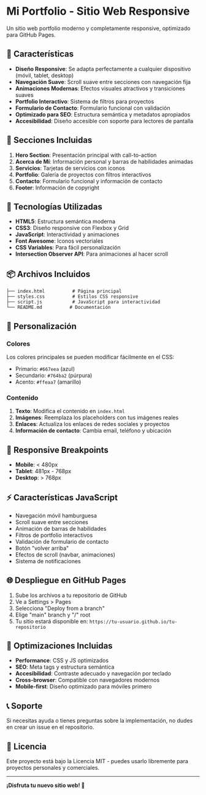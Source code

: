 # Mi Portfolio - Sitio Web Responsive

Un sitio web portfolio moderno y completamente responsive, optimizado para GitHub Pages.

## 🌟 Características

- **Diseño Responsive**: Se adapta perfectamente a cualquier dispositivo (móvil, tablet, desktop)
- **Navegación Suave**: Scroll suave entre secciones con navegación fija
- **Animaciones Modernas**: Efectos visuales atractivos y transiciones suaves
- **Portfolio Interactivo**: Sistema de filtros para proyectos
- **Formulario de Contacto**: Formulario funcional con validación
- **Optimizado para SEO**: Estructura semántica y metadatos apropiados
- **Accesibilidad**: Diseño accesible con soporte para lectores de pantalla

## 📱 Secciones Incluidas

1. **Hero Section**: Presentación principal with call-to-action
2. **Acerca de Mí**: Información personal y barras de habilidades animadas
3. **Servicios**: Tarjetas de servicios con iconos
4. **Portfolio**: Galería de proyectos con filtros interactivos
5. **Contacto**: Formulario funcional y información de contacto
6. **Footer**: Información de copyright

## 🚀 Tecnologías Utilizadas

- **HTML5**: Estructura semántica moderna
- **CSS3**: Diseño responsive con Flexbox y Grid
- **JavaScript**: Interactividad y animaciones
- **Font Awesome**: Iconos vectoriales
- **CSS Variables**: Para fácil personalización
- **Intersection Observer API**: Para animaciones al hacer scroll

## 📦 Archivos Incluidos

```
├── index.html          # Página principal
├── styles.css          # Estilos CSS responsive
├── script.js           # JavaScript para interactividad
└── README.md          # Documentación
```

## 🎨 Personalización

### Colores
Los colores principales se pueden modificar fácilmente en el CSS:
- Primario: `#667eea` (azul)
- Secundario: `#764ba2` (púrpura)
- Acento: `#ffeaa7` (amarillo)

### Contenido
1. **Texto**: Modifica el contenido en `index.html`
2. **Imágenes**: Reemplaza los placeholders con tus imágenes reales
3. **Enlaces**: Actualiza los enlaces de redes sociales y proyectos
4. **Información de contacto**: Cambia email, teléfono y ubicación

## 📱 Responsive Breakpoints

- **Mobile**: < 480px
- **Tablet**: 481px - 768px  
- **Desktop**: > 768px

## ⚡ Características JavaScript

- Navegación móvil hamburguesa
- Scroll suave entre secciones
- Animación de barras de habilidades
- Filtros de portfolio interactivos
- Validación de formulario de contacto
- Botón "volver arriba"
- Efectos de scroll (navbar, animaciones)
- Sistema de notificaciones

## 🌐 Despliegue en GitHub Pages

1. Sube los archivos a tu repositorio de GitHub
2. Ve a Settings > Pages
3. Selecciona "Deploy from a branch"
4. Elige "main" branch y "/" root
5. Tu sitio estará disponible en: `https://tu-usuario.github.io/tu-repositorio`

## 🔧 Optimizaciones Incluidas

- **Performance**: CSS y JS optimizados
- **SEO**: Meta tags y estructura semántica
- **Accesibilidad**: Contraste adecuado y navegación por teclado
- **Cross-browser**: Compatible con navegadores modernos
- **Mobile-first**: Diseño optimizado para móviles primero

## 📞 Soporte

Si necesitas ayuda o tienes preguntas sobre la implementación, no dudes en crear un issue en el repositorio.

## 📄 Licencia

Este proyecto está bajo la Licencia MIT - puedes usarlo libremente para proyectos personales y comerciales.

---

**¡Disfruta tu nuevo sitio web! 🎉**
